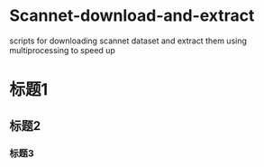 # Scannet-download-and-extract
scripts for downloading scannet dataset and extract them using multiprocessing to speed up
# 标题1
## 标题2
### 标题3

